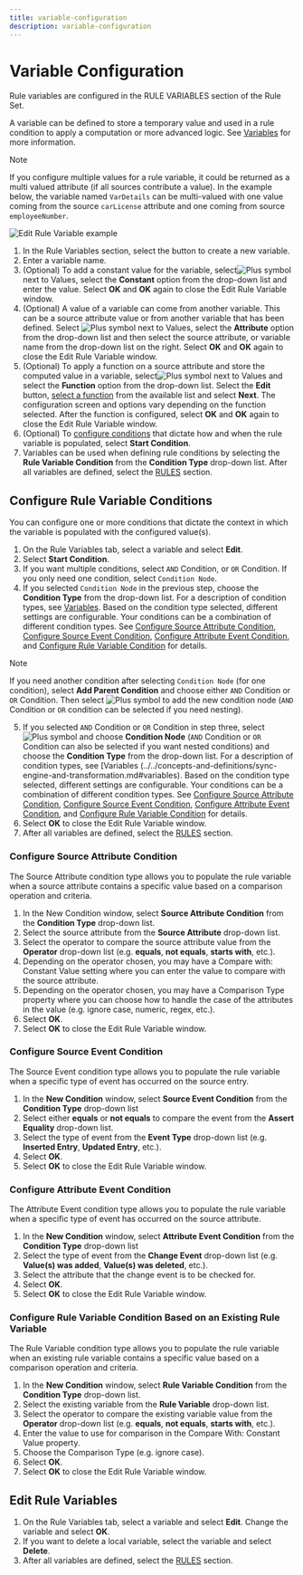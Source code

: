 ```yaml
---
title: variable-configuration
description: variable-configuration
---
```

         
# Variable Configuration

Rule variables are configured in the RULE VARIABLES section of the Rule Set.

A variable can be defined to store a temporary value and used in a rule condition to apply a computation or more advanced logic. See [Variables](../../concepts-and-definitions/sync-engine-and-transformation.md#variables) for more information.

>[!note]
>If you configure multiple values for a rule variable, it could be returned as a multi valued attribute (if all sources contribute a value). In the example below, the variable named `VarDetails` can be multi-valued with one value coming from the source `carLicense` attribute and one coming from source `employeeNumber`.

![Edit Rule Variable example](../../media/image71.png)

1. In the Rule Variables section, select the button to create a new variable.
1. Enter a variable name.
1. (Optional) To add a constant value for the variable, select![Plus symbol](../../media/image72.png) next to Values, select the **Constant** option from the drop-down list and enter the value. Select **OK** and **OK** again to close the Edit Rule Variable window.
1. (Optional) A value of a variable can come from another variable. This can be a source attribute value or from another variable that has been defined. Select ![Plus symbol](../../media/image72.png) next to Values, select the **Attribute** option from the drop-down list and then select the source attribute, or variable name from the drop-down list on the right. Select **OK** and **OK** again to close the Edit Rule Variable window.
1. (Optional) To apply a function on a source attribute and store the computed value in a variable, select![Plus symbol](../../media/image72.png) next to Values and select the **Function** option from the drop-down list. Select the **Edit** button, [select a function](../transformation/attribute-mappings.md#standard-functions-available) from the available list and select **Next**. The configuration screen and options vary depending on the function selected. After the function is configured, select **OK** and **OK** again to close the Edit Rule Variable window.
1. (Optional) To [configure conditions](#configure-rule-variable-conditions) that dictate how and when the rule variable is populated, select **Start Condition**.
1. Variables can be used when defining rule conditions by selecting the **Rule Variable Condition** from the **Condition Type** drop-down list. After all variables are defined, select the [RULES](rule-configuration.md) section.

## Configure Rule Variable Conditions

You can configure one or more conditions that dictate the context in which the variable is populated with the configured value(s).

1. On the Rule Variables tab, select a variable and select **Edit**.
1. Select **Start Condition**.
1. If you want multiple conditions, select `AND` Condition, or `OR` Condition. If you only need one condition, select `Condition Node`.
1. If you selected `Condition Node` in the previous step, choose the **Condition Type** from the drop-down list. For a description of condition types, see [Variables](../../concepts-and-definitions/sync-engine-and-transformation.md#variables). Based on the condition type selected, different settings are configurable. Your conditions can be a combination of different condition types. See [Configure Source Attribute Condition](#configure-source-attribute-condition), [Configure Source Event Condition](#configure-source-event-condition), [Configure Attribute Event Condition](#configure-attribute-event-condition), and [Configure Rule Variable Condition](#configure-rule-variable-condition-based-on-an-existing-rule-variable) for details.

>[!note]
>If you need another condition after selecting `Condition Node` (for one condition), select **Add Parent Condition** and choose either `AND` Condition or `OR` Condition. Then select ![Plus symbol](../../media/image75.png) to add the new condition node (`AND` Condition or `OR` condition can be selected if you need nesting).

5. If you selected `AND` Condition or `OR` Condition in step three, select ![Plus symbol](../../media/image76.png) and choose **Condition Node** (`AND` Condition or `OR` Condition can also be selected if you want nested conditions) and choose the **Condition Type** from the drop-down list. For a description of condition types, see [Variables (../../concepts-and-definitions/sync-engine-and-transformation.md#variables). Based on the condition type selected, different settings are configurable. Your conditions can be a combination of different condition types. See [Configure Source Attribute Condition](#configure-source-attribute-condition), [Configure Source Event Condition](#configure-source-event-condition), [Configure Attribute Event Condition](#configure-attribute-event-condition), and [Configure Rule Variable Condition](#configure-rule-variable-condition-based-on-an-existing-rule-variable) for details.
6. Select **OK** to close the Edit Rule Variable window.
7. After all variables are defined, select the [RULES](rule-configuration.md) section.

### Configure Source Attribute Condition

The Source Attribute condition type allows you to populate the rule variable when a source attribute contains a specific value based on a comparison operation and criteria.

1. In the New Condition window, select **Source Attribute Condition** from the **Condition Type** drop-down list.
1. Select the source attribute from the **Source Attribute** drop-down list.
1. Select the operator to compare the source attribute value from the **Operator** drop-down list (e.g. **equals**, **not equals**, **starts with**, etc.).
1. Depending on the operator chosen, you may have a Compare with: Constant Value setting where you can enter the value to compare with the source attribute.
1. Depending on the operator chosen, you may have a Comparison Type property where you can choose how to handle the case of the attributes in the value (e.g. ignore case, numeric, regex, etc.).
1. Select **OK**.
1. Select **OK** to close the Edit Rule Variable window.

### Configure Source Event Condition

The Source Event condition type allows you to populate the rule variable when a specific type of event has occurred on the source entry.

1. In the **New Condition** window, select **Source Event Condition** from the **Condition Type** drop-down list
1. Select either **equals** or **not equals** to compare the event from the **Assert Equality** drop-down list.
1. Select the type of event from the **Event Type** drop-down list (e.g. **Inserted Entry**, **Updated Entry**, etc.).
1. Select **OK**.
1. Select **OK** to close the Edit Rule Variable window.

### Configure Attribute Event Condition

The Attribute Event condition type allows you to populate the rule variable when a specific type of event has occurred on the source attribute.

1. In the **New Condition** window, select **Attribute Event Condition** from the **Condition Type** drop-down list
1. Select the type of event from the **Change Event** drop-down list (e.g. **Value(s) was added**, **Value(s) was deleted**, etc.).
1. Select the attribute that the change event is to be checked for.
1. Select **OK**.
1. Select **OK** to close the Edit Rule Variable window.

### Configure Rule Variable Condition Based on an Existing Rule Variable

The Rule Variable condition type allows you to populate the rule variable when an existing rule variable contains a specific value based on a comparison operation and criteria.

1. In the **New Condition** window, select **Rule Variable Condition** from the **Condition Type** drop-down list.
1. Select the existing variable from the **Rule Variable** drop-down list.
1. Select the operator to compare the existing variable value from the **Operator** drop-down list (e.g. **equals**, **not equals**, **starts with**, etc.).
1. Enter the value to use for comparison in the Compare With: Constant Value property.
1. Choose the Comparison Type (e.g. ignore case).
1. Select **OK**.
1. Select **OK** to close the Edit Rule Variable window.

## Edit Rule Variables

1. On the Rule Variables tab, select a variable and select **Edit**. Change the variable and select **OK**.
1. If you want to delete a local variable, select the variable and select **Delete**.
1. After all variables are defined, select the [RULES](rule-configuration.md) section.
